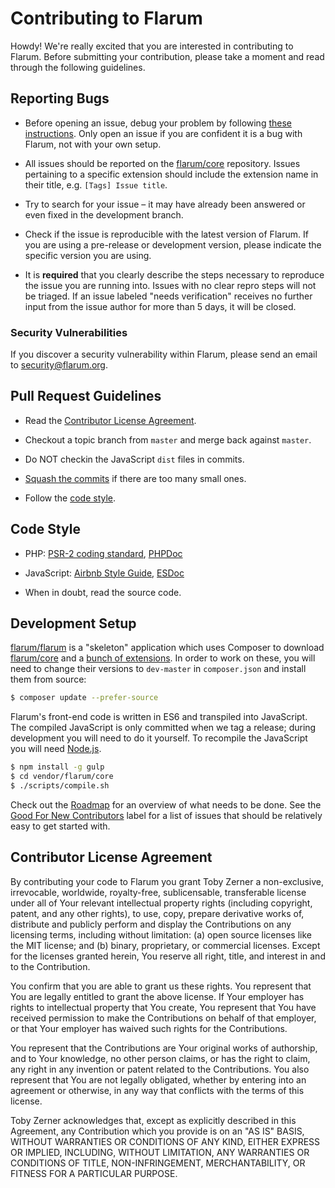 # Contributing to Flarum

Howdy! We're really excited that you are interested in contributing to Flarum. Before submitting your contribution, please take a moment and read through the following guidelines.

## Reporting Bugs

- Before opening an issue, debug your problem by following [these instructions](http://flarum.org/docs/contributing). Only open an issue if you are confident it is a bug with Flarum, not with your own setup.

- All issues should be reported on the [flarum/core](https://github.com/flarum/core/issues) repository. Issues pertaining to a specific extension should include the extension name in their title, e.g. `[Tags] Issue title`.

- Try to search for your issue – it may have already been answered or even fixed in the development branch.

- Check if the issue is reproducible with the latest version of Flarum. If you are using a pre-release or development version, please indicate the specific version you are using.

- It is **required** that you clearly describe the steps necessary to reproduce the issue you are running into. Issues with no clear repro steps will not be triaged. If an issue labeled "needs verification" receives no further input from the issue author for more than 5 days, it will be closed.

### Security Vulnerabilities

If you discover a security vulnerability within Flarum, please send an email to [security@flarum.org](mailto:security@flarum.org).

## Pull Request Guidelines

- Read the [Contributor License Agreement](#contributor-license-agreement).

- Checkout a topic branch from `master` and merge back against `master`.

- Do NOT checkin the JavaScript `dist` files in commits.

- [Squash the commits](http://davidwalsh.name/squash-commits-git) if there are too many small ones.

- Follow the [code style](#code-style).

## Code Style

- PHP: [PSR-2 coding standard](https://github.com/php-fig/fig-standards/blob/master/accepted/PSR-2-coding-style-guide.md), [PHPDoc](http://www.phpdoc.org/docs/latest/index.html)

- JavaScript: [Airbnb Style Guide](https://github.com/airbnb/javascript), [ESDoc](https://esdoc.org/tags.html)

- When in doubt, read the source code.

## Development Setup

[flarum/flarum](https://github.com/flarum/flarum) is a "skeleton" application which uses Composer to download [flarum/core](https://github.com/flarum/core) and a [bunch of extensions](https://github.com/flarum). In order to work on these, you will need to change their versions to `dev-master` in `composer.json` and install them from source:

```bash
$ composer update --prefer-source
```

Flarum's front-end code is written in ES6 and transpiled into JavaScript. The compiled JavaScript is only committed when we tag a release; during development you will need to do it yourself. To recompile the JavaScript you will need [Node.js](http://nodejs.org).

```bash
$ npm install -g gulp
$ cd vendor/flarum/core
$ ./scripts/compile.sh
```

Check out the [Roadmap](https://github.com/flarum/core/issues/74) for an overview of what needs to be done. See the [Good For New Contributors](https://github.com/flarum/core/labels/Good%20for%20New%20Contributors) label for a list of issues that should be relatively easy to get started with.

## Contributor License Agreement

By contributing your code to Flarum you grant Toby Zerner a non-exclusive, irrevocable, worldwide, royalty-free, sublicensable, transferable license under all of Your relevant intellectual property rights (including copyright, patent, and any other rights), to use, copy, prepare derivative works of, distribute and publicly perform and display the Contributions on any licensing terms, including without limitation: (a) open source licenses like the MIT license; and (b) binary, proprietary, or commercial licenses. Except for the licenses granted herein, You reserve all right, title, and interest in and to the Contribution.

You confirm that you are able to grant us these rights. You represent that You are legally entitled to grant the above license. If Your employer has rights to intellectual property that You create, You represent that You have received permission to make the Contributions on behalf of that employer, or that Your employer has waived such rights for the Contributions.

You represent that the Contributions are Your original works of authorship, and to Your knowledge, no other person claims, or has the right to claim, any right in any invention or patent related to the Contributions. You also represent that You are not legally obligated, whether by entering into an agreement or otherwise, in any way that conflicts with the terms of this license.

Toby Zerner acknowledges that, except as explicitly described in this Agreement, any Contribution which you provide is on an "AS IS" BASIS, WITHOUT WARRANTIES OR CONDITIONS OF ANY KIND, EITHER EXPRESS OR IMPLIED, INCLUDING, WITHOUT LIMITATION, ANY WARRANTIES OR CONDITIONS OF TITLE, NON-INFRINGEMENT, MERCHANTABILITY, OR FITNESS FOR A PARTICULAR PURPOSE.
